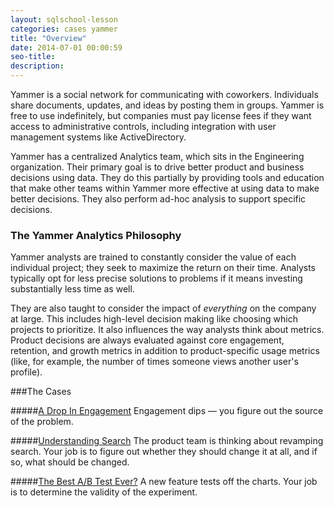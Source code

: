 ```yaml
---
layout: sqlschool-lesson
categories: cases yammer
title: "Overview"
date: 2014-07-01 00:00:59
seo-title: 
description: 
---
```


Yammer is a social network for communicating with coworkers. Individuals share documents, updates, and ideas by posting them in groups. Yammer is free to use indefinitely, but companies must pay license fees if they want access to administrative controls, including integration with user management systems like ActiveDirectory.

Yammer has a centralized Analytics team, which sits in the Engineering organization. Their primary goal is to drive better product and business decisions using data. They do this partially by providing tools and education that make other teams within Yammer more effective at using data to make better decisions. They also perform ad-hoc analysis to support specific decisions.

### The Yammer Analytics Philosophy

Yammer analysts are trained to constantly consider the value of each individual project; they seek to maximize the return on their time. Analysts typically opt for less precise solutions to problems if it means investing substantially less time as well.

They are also taught to consider the impact of *everything* on the company at large. This includes high-level decision making like choosing which projects to prioritize. It also influences the way analysts think about metrics. Product decisions are always evaluated against core engagement, retention, and growth metrics in addition to product-specific usage metrics (like, for example, the number of times someone views another user's profile).

###The Cases

#####[A Drop In Engagement](a-drop-in-engagement.html)
Engagement dips &mdash; you figure out the source of the problem.

#####[Understanding Search](understanding-search.html)
The product team is thinking about revamping search. Your job is to figure out whether they should change it at all, and if so, what should be changed.

#####[The Best A/B Test Ever?](best-ab-test-ever.html)
A new feature tests off the charts. Your job is to determine the validity of the experiment.